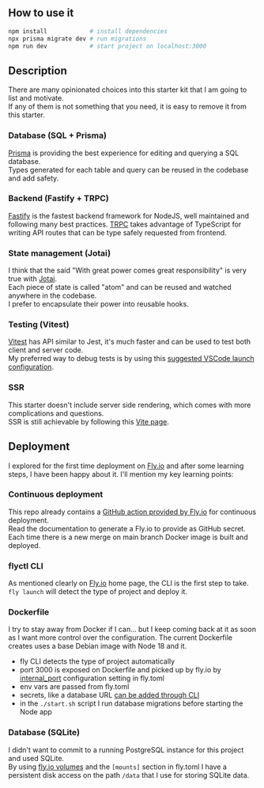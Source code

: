 ## How to use it

```bash
npm install            # install dependencies
npx prisma migrate dev # run migrations
npm run dev            # start project on localhost:3000
```

## Description

There are many opinionated choices into this starter kit that I am going to list and motivate.  
If any of them is not something that you need, it is easy to remove it from this starter.

### Database (SQL + Prisma)

[Prisma](https://www.prisma.io) is providing the best experience for editing and querying a SQL database.  
Types generated for each table and query can be reused in the codebase and add safety.

### Backend (Fastify + TRPC)

[Fastify](https://www.fastify.io) is the fastest backend framework for NodeJS, well maintained and following many best practices.
[TRPC](https://trpc.io) takes advantage of TypeScript for writing API routes that can be type safely requested from frontend.

### State management (Jotai)

I think that the said "With great power comes great responsibility" is very true with [Jotai](https://jotai.org).  
Each piece of state is called "atom" and can be reused and watched anywhere in the codebase.  
I prefer to encapsulate their power into reusable hooks.

### Testing (Vitest)

[Vitest](https://vitest.dev) has API similar to Jest, it's much faster and can be used to test both client and server code.  
My preferred way to debug tests is by using this [suggested VSCode launch configuration](https://vitest.dev/guide/debugging.html).

### SSR

This starter doesn't include server side rendering, which comes with more complications and questions.  
SSR is still achievable by following this [Vite page](https://vitejs.dev/guide/ssr.html).

## Deployment

I explored for the first time deployment on [Fly.io](https://fly.io) and after some learning steps, I have been happy about it.
I'll mention my key learning points:

### Continuous deployment

This repo already contains a [GitHub action provided by Fly.io](https://fly.io/docs/app-guides/continuous-deployment-with-github-actions/) for continuous deployment.  
Read the documentation to generate a Fly.io to provide as GitHub secret.  
Each time there is a new merge on main branch Docker image is built and deployed.

### flyctl CLI

As mentioned clearly on [Fly.io](https://fly.io) home page, the CLI is the first step to take.  
`fly launch` will detect the type of project and deploy it.

### Dockerfile

I try to stay away from Docker if I can... but I keep coming back at it as soon as I want more control over the configuration.
The current Dockerfile creates uses a base Debian image with Node 18 and it.

- fly CLI detects the type of project automatically
- port 3000 is exposed on Dockerfile and picked up by fly.io by [internal_port](https://fly.io/docs/reference/configuration/) configuration setting in fly.toml
- env vars are passed from fly.toml
- secrets, like a database URL [can be added through CLI](https://fly.io/docs/reference/secrets/)
- in the `./start.sh` script I run database migrations before starting the Node app

### Database (SQLite)

I didn't want to commit to a running PostgreSQL instance for this project and used SQLite.  
By using [fly.io volumes](https://fly.io/docs/reference/volumes/) and the `[mounts]` section in fly.toml I have a persistent disk access on the path `/data` that I use for storing SQLite data.
